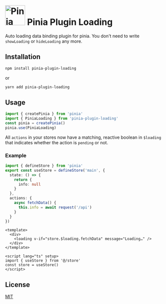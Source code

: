 <h1>
  <img height="64" src="https://pinia.esm.dev/logo.svg" alt="Pinia logo">
  Pinia Plugin Loading
</h1>

Auto loading data binding plugin for pinia. You don't need to write `showLoading` or `hideLoading` any more.

## Installation

```sh
npm install pinia-plugin-loading
```
or

```sh
yarn add pinia-plugin-loading
```

## Usage

```ts
import { createPinia } from 'pinia'
import { PiniaLoading } from 'pinia-plugin-loading'
const pinia = createPinia()
pinia.use(PiniaLoading)
```

All `actions` in your stores now have a matching, reactive boolean in `$loading` that indicates whether the action is `pending` or not.

### Example

```ts
import { defineStore } from 'pinia'
export const useStore = defineStore('main', {
  state: () => {
    return {
      info: null
    }
  },
  actions: {
    async fetchData() {
      this.info = await request('/api')
    }
  }
})
```

```vue
<template>
  <div>
    <loading v-if="store.$loading.fetchData" message="Loading…" />
  </div>
</template>

<script lang="ts" setup>
import { useStore } from '@/store'
const store = useStore()
</script>
```

## License

[MIT](http://opensource.org/licenses/MIT)
